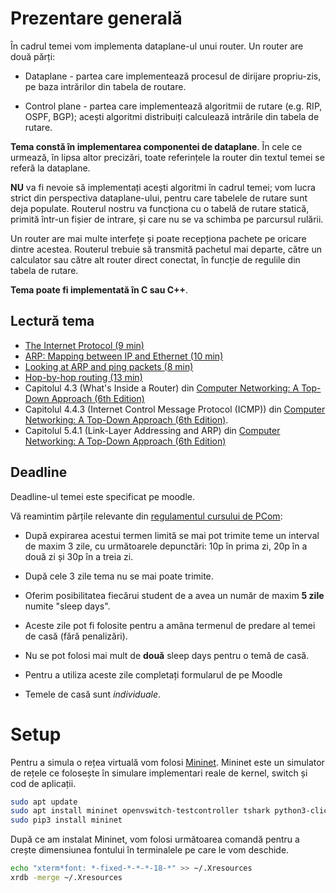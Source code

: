 # Prezentare generală

În cadrul temei vom implementa dataplane-ul unui router. Un router are două
părți:

-   Dataplane - partea care implementează procesul de dirijare propriu-zis, pe
    baza intrărilor din tabela de routare.

-   Control plane - partea care implementează algoritmii de rutare (e.g. RIP,
    OSPF, BGP); acești algoritmi distribuiți calculează intrările din
    tabela de rutare.


**Tema constă în implementarea componentei de dataplane**.
În cele ce urmează, în lipsa altor precizări, toate referințele la router din
textul temei se referă la dataplane.

**NU** va fi nevoie să implementați acești algoritmi în cadrul temei; vom lucra
strict din perspectiva dataplane-ului, pentru care tabelele de rutare sunt deja
populate.
Routerul nostru va funcționa cu o tabelă de rutare statică, primită într-un
fișier de intrare, și care nu se va schimba pe parcursul rulării.

Un router are mai multe interfețe și poate recepționa pachete pe oricare dintre
acestea. Routerul trebuie să transmită pachetul mai departe, către un calculator
sau către alt router direct conectat, în funcție de regulile din tabela de
rutare.

**Tema poate fi implementată în C sau C++**.

## Lectură tema

- [The Internet Protocol (9 min)](https://www.youtube.com/watch?v=rPoalUa4m8E&list=PLowKtXNTBypH19whXTVoG3oKSuOcw_XeW&index=8)
- [ARP: Mapping between IP and Ethernet (10 min)](https://www.youtube.com/watch?v=aamG4-tH_m8&list=PLowKtXNTBypH19whXTVoG3oKSuOcw_XeW&index=9)
- [Looking at ARP and ping packets (8 min)](https://www.youtube.com/watch?v=xNbdeyEI-nE&list=PLowKtXNTBypH19whXTVoG3oKSuOcw_XeW&index=12)
- [Hop-by-hop routing (13 min)](https://www.youtube.com/watch?v=VWJ8GmYnjTs&list=PLowKtXNTBypH19whXTVoG3oKSuOcw_XeW&index=11)
- Capitolul 4.3 (What's Inside a Router) din [Computer Networking: A Top-Down
Approach (6th
Edition)](https://eclass.teicrete.gr/modules/document/file.php/TP326/%CE%98%CE%B5%CF%89%CF%81%CE%AF%CE%B1%20(Lectures)/Computer_Networking_A_Top-Down_Approach.pdf)
- Capitolul 4.4.3 (Internet Control Message Protocol (ICMP)) din
[Computer Networking: A Top-Down Approach (6th
Edition)](https://eclass.teicrete.gr/modules/document/file.php/TP326/%CE%98%CE%B5%CF%89%CF%81%CE%AF%CE%B1%20(Lectures)/Computer_Networking_A_Top-Down_Approach.pdf).
- Capitolul 5.4.1
(Link-Layer Addressing and ARP) din [Computer Networking: A Top-Down
Approach (6th
Edition)](https://eclass.teicrete.gr/modules/document/file.php/TP326/%CE%98%CE%B5%CF%89%CF%81%CE%AF%CE%B1%20(Lectures)/Computer_Networking_A_Top-Down_Approach.pdf)

## Deadline

Deadline-ul temei este specificat pe moodle.

Vă reamintim părțile relevante din [regulamentul cursului de
PCom](https://curs.upb.ro/2023/pluginfile.php/270568/mod_resource/content/1/Regulament_PC_2023_2024.pdf):

-   După expirarea acestui termen limită se mai pot trimite teme un
    interval de maxim 3 zile, cu următoarele depunctări: 10p în prima
    zi, 20p în a două zi și 30p în a treia zi.

-   După cele 3 zile tema nu se mai poate trimite.

-   Oferim posibilitatea fiecărui student de a avea un număr de maxim
    **5 zile** numite "sleep days".

-   Aceste zile pot fi folosite pentru a amâna termenul de predare al
    temei de casă (fără penalizări).

-   Nu se pot folosi mai mult de **două** sleep days pentru o temă de
    casă.

-   Pentru a utiliza aceste zile completați formularul de pe Moodle

-   Temele de casă sunt *individuale*.

# Setup

Pentru a simula o rețea virtuală vom folosi [Mininet](http://mininet.org/).
Mininet este un simulator de rețele ce folosește în simulare implementari reale
de kernel, switch și cod de aplicații.

```bash
sudo apt update
sudo apt install mininet openvswitch-testcontroller tshark python3-click python3-scapy xterm
sudo pip3 install mininet
```

După ce am instalat Mininet, vom folosi următoarea comandă pentru a crește
dimensiunea fontului în terminalele pe care le vom deschide.

```bash
echo "xterm*font: *-fixed-*-*-*-18-*" >> ~/.Xresources 
xrdb -merge ~/.Xresources
```
